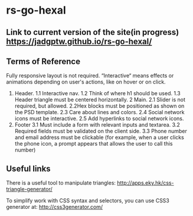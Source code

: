 # rs-go-hexal

## Link to current version of the site(in progress) https://jadgptw.github.io/rs-go-hexal/

## Terms of Reference

Fully responsive layout is not required. “Interactive“ means effects or animations depending on user's actions, like on hover or on click.

1. Header.
1.1 Interactive nav.
1.2 Think of where h1 should be used.
1.3 Header triangle must be centered horizontally.
2 Main.
2.1 Slider is not required, but allowed.
2.2Hex blocks must be positioned as shown on the PSD template.
2.3 Care about lines and colors.
2.4 Social network icons must be interactive.
2.5 Add hyperlinks to social network icons.
3. Footer
3.1 Must include a form with relevant inputs and textarea.
3.2 Required fields must be validated on the client side.
3.3 Phone number and email address must be clickable (for example, when a user clicks the phone icon, a prompt appears that allows the user to call this number)

## Useful links

There is a useful tool to manipulate triangles: http://apps.eky.hk/css-triangle-generator/

To simplify work with CSS syntax and selectors, you can use CSS3 generator at: http://css3generator.com/

